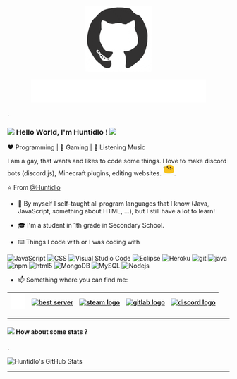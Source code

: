 <p align="center">
<img src="https://github.com/Huntidlo/Huntidlo/blob/main/octo.gif" width="150" height="150" />
</p>

<p align="center">
<img src="https://github.com/Huntidlo/Huntidlo/blob/main/text1.gif" />
</p>
.
  
### <img src="https://emojis.slackmojis.com/emojis/images/1531849430/4246/blob-sunglasses.gif?1531849430" width="26px"/> Hello World, I'm Huntidlo !  <img src="https://github.com/TheDudeThatCode/TheDudeThatCode/blob/master/Assets/Earth.gif" width="24px">
  
:heart: Programming | :black_heart: Gaming | :blue_heart: Listening Music

I am a gay, that wants and likes to code some things. I love to make discord bots (discord.js), Minecraft plugins, editing websites. <img src="https://github.com/SatYu26/SatYu26/blob/master/Assets/happy.gif" width="25">. 

⭐️ From [@Huntidlo](https://github.com/Huntidlo)
- 💬 By myself I self-taught all program languages that I know (Java, JavaScript, something about HTML, ...), but I still have a lot to learn!

- 🎓 I'm a student in 1th grade in Secondary School.

- ⌨️ Things I code with or I was coding with
<p>
  <img alt="JavaScript" src="https://img.shields.io/badge/-JavaScript-ffe699?style=flat-square&logo=javascript&logoColor=white" /> 
  <img alt="CSS" src="https://img.shields.io/badge/-CSS-1a73e8?style=flat-square&logo=CSS3&logoColor=white" />
  <img alt="Visual Studio Code" src="https://img.shields.io/badge/-Visual_Studio_Code-007ACC?style=flat-square&logo=visual-studio-code&logoColor=white" />
  <img alt="Eclipse" src="https://img.shields.io/badge/-Eclipse-2C2255?style=flat-square&logo=eclipse&logoColor=white" />
  <img alt="Heroku" src="https://img.shields.io/badge/-Heroku-430098?style=flat-square&logo=heroku&logoColor=white" />
  <img alt="git" src="https://img.shields.io/badge/-Git-F05032?style=flat-square&logo=git&logoColor=white" />
  <img alt="java" src="https://img.shields.io/badge/-Java-CB3837?style=flat-square&logo=java&logoColor=white" />
  <img alt="npm" src="https://img.shields.io/badge/-NPM-CB3837?style=flat-square&logo=npm&logoColor=white" />
  <img alt="html5" src="https://img.shields.io/badge/-HTML5-E34F26?style=flat-square&logo=html5&logoColor=white" />
  <img alt="MongoDB" src="https://img.shields.io/badge/-MongoDB-13aa52?style=flat-square&logo=mongodb&logoColor=white" />
  <img alt="MySQL" src="https://img.shields.io/badge/-MySQL-13aa52?style=flat-square&logo=mysql&logoColor=white" />
  <img alt="Nodejs" src="https://img.shields.io/badge/-Nodejs-43853d?style=flat-square&logo=Node.js&logoColor=white" />
</p>



- 📫 Something where you can find me:

| [<img src="https://raw.githubusercontent.com/Delta456/Delta456/master/img/github.png" alt="github logo" width="34">](https://github.com/Huntidlo) |  [<img src="https://raw.githubusercontent.com/Delta456/Delta456/master/img/dev.png" alt="best server" width="24">](https://southcraft.cz) |  [<img src="https://cdn3.iconfinder.com/data/icons/popular-services-brands-vol-2/512/steam-512.png" alt="steam logo" width="28">](https://steamcommunity.com/id/HunterVoe/) |  [<img src="https://raw.githubusercontent.com/Delta456/Delta456/master/img/gitlab.png" alt="gitlab logo" width="24">](https://gitlab.com/Huntidlo) |  [<img src="https://logo-logos.com/wp-content/uploads/2018/03/Discord_icon.png" alt="discord logo" width="24">](https://discord.bio/p/huntervoe/)
|---|---|---|---|---|

----

#### <img src="https://media.giphy.com/media/VgCDAzcKvsR6OM0uWg/giphy.gif" width="50"> How about some stats ?
  
.    
   
![Huntidlo's GitHub Stats](https://github-readme-stats.vercel.app/api?username=Huntidlo&hide=["stars"]&show_icons=true)

-------

